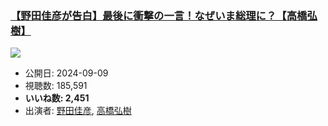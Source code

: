 ### [【野田佳彦が告白】最後に衝撃の一言！なぜいま総理に？【高橋弘樹】](https://www.youtube.com/watch?v=no_orox_WOI)
[![](https://img.youtube.com/vi/no_orox_WOI/sddefault.jpg)](https://www.youtube.com/watch?v=no_orox_WOI)
-   公開日: 2024-09-09
-   視聴数: 185,591
-   **いいね数: 2,451**
-   出演者: [野田佳彦](/rehacq_fan/people/野田佳彦 "wikilink"), [高橋弘樹](/rehacq_fan/people/高橋弘樹 "wikilink")
